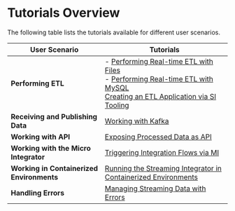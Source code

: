 # Tutorials Overview

The following table lists the tutorials available for different user scenarios.

| User Scenario                             | Tutorials                                                                                                                                                                                                                                                       |
|-------------------------------------------|-----------------------------------------------------------------------------------------------------------------------------------------------------------------------------------------------------------------------------------------------------------------|
| **Performing ETL**                        | - [Performing Real-time ETL with Files](performing-real-time-etl-with-files.md)<br/> - [Performing Real-time ETL with MySQL](performing-real-time-etl-with-mysql.md)<br/> [Creating an ETL Application via SI Tooling](creating-etl-application-voa-tooling.md) |
| **Receiving and Publishing Data**         | [Working with Kafka](working-with-kafka.md)                                                                                                                                                                                                                     |
| **Working with API**                      | [Exposing Processed Data as API](exposing-processed-data-as-api.md)                                                                                                                                                                                             |
| **Working with the Micro Integrator**     | [Triggering Integration Flows via MI](triggering-integrations-via-micro-integrator.md)                                                                                                                                                                          |
| **Working in Containerized Environments** | [Running the Streaming Integrator in Containerized Environments](running-si-with-docker-and-kubernetes.md)                                                                                                                                                      |
| **Handling Errors**                       | [Managing Streaming Data with Errors](handling-requests-with-errors.md)                                                                                                                                                                                         |